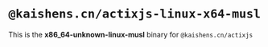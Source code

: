 # `@kaishens.cn/actixjs-linux-x64-musl`

This is the **x86_64-unknown-linux-musl** binary for `@kaishens.cn/actixjs`
